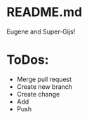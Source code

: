 # README.md
Eugene and Super-Gijs! 

# ToDos:
- Merge pull request
- Create new branch
- Create change
- Add
- Push
